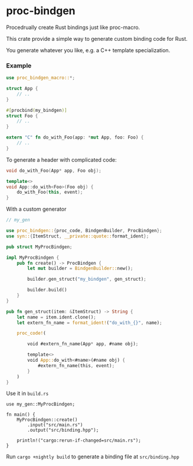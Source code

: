 # proc-bindgen

Procedrually create Rust bindings just like proc-macro.

This crate provide a simple way to generate custom binding code for Rust.

You generate whatever you like, e.g. a C++ template specialization.

### Example

```rust
use proc_bindgen_macro::*;

struct App {
    // ..
}

#[procbind(my_bindgen)]
struct Foo {
    // ..
}

extern "C" fn do_with_Foo(app: *mut App, foo: Foo) {
    // ..
}
```

To generate a header with complicated code:

```c++
void do_with_Foo(App* app, Foo obj);

template<>
void App::do_with<Foo>(Foo obj) {
    do_with_Foo(this, event);
}
```

With a custom generator
```rust
// my_gen

use proc_bindgen::{proc_code, BindgenBuilder, ProcBindgen};
use syn::{ItemStruct, __private::quote::format_ident};

pub struct MyProcBindgen;

impl MyProcBindgen {
    pub fn create() -> ProcBindgen {
        let mut builder = BindgenBuilder::new();

        builder.gen_struct("my_bindgen", gen_struct);

        builder.build()
    }
}

pub fn gen_struct(item: &ItemStruct) -> String {
    let name = item.ident.clone();
    let extern_fn_name = format_ident!("do_with_{}", name);

    proc_code!(

        void #extern_fn_name(App* app, #name obj);

        template<>
        void App::do_with<#name>(#name obj) {
            #extern_fn_name(this, event);
        }
    )
}

```

Use it in `build.rs`
```
use my_gen::MyProcBindgen;

fn main() {
    MyProcBindgen::create()
        .input("src/main.rs")
        .output("src/binding.hpp");

    println!("cargo:rerun-if-changed=src/main.rs");
}

```

Run `cargo +nightly build` to generate a binding file at `src/binding.hpp`
